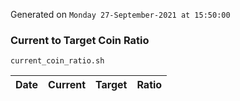 Generated on `Monday 27-September-2021 at 15:50:00`

### Current to Target Coin Ratio
`current_coin_ratio.sh`

Date|Current|Target|Ratio
---|---|---|---
